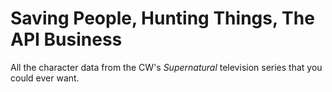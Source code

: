 # Saving People, Hunting Things, The API Business
All the character data from the CW's *Supernatural* television series that you could ever want.
